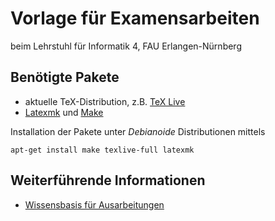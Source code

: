 Vorlage für Examensarbeiten
===========================

beim Lehrstuhl für Informatik 4, FAU Erlangen-Nürnberg


Benötigte Pakete
----------------

 * aktuelle TeX-Distribution, z.B. [TeX Live](https://www.tug.org/texlive/)
 * [Latexmk](http://personal.psu.edu/jcc8//software/latexmk-jcc/) und [Make](https://www.gnu.org/software/make/)

Installation der Pakete unter *Debianoide* Distributionen mittels

    apt-get install make texlive-full latexmk


Weiterführende Informationen
----------------------------

 * [Wissensbasis für Ausarbeitungen](WISSENSBASIS.md)
 
